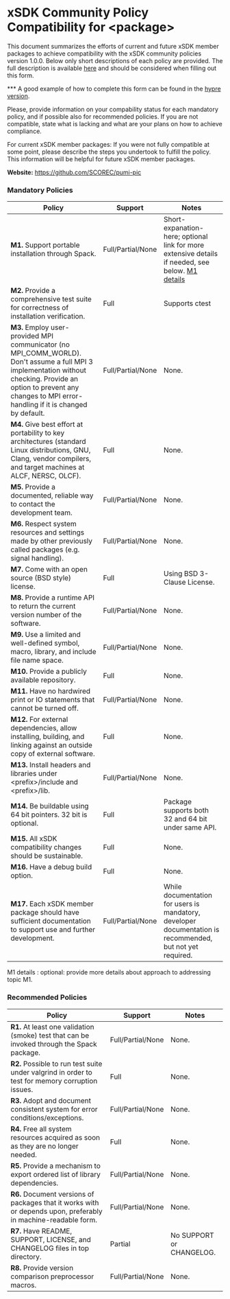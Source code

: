 # xSDK Community Policy Compatibility for \<package\>

This document summarizes the efforts of current and future xSDK member packages to achieve compatibility with the xSDK community policies version 1.0.0. Below only short descriptions of each policy are provided. The full description is available [here](https://github.com/xsdk-project/xsdk-community-policies)
and should be considered when filling out this form.

*** A good example of how to complete this form can be found in the [hypre version](https://github.com/xsdk-project/xsdk-policy-compatibility/blob/master/hypre-policy-compatibility.md).

Please, provide information on your compability status for each mandatory policy, and if possible also for recommended policies.
If you are not compatible, state what is lacking and what are your plans on how to achieve compliance.

For current xSDK member packages: If you were not fully compatible at some point, please describe the steps you undertook to fulfill the policy. This information will be helpful for future xSDK member packages.

**Website:** https://github.com/SCOREC/pumi-pic

### Mandatory Policies

| Policy                 |Support| Notes                   |
|------------------------|-------|-------------------------|
|**M1.** Support portable installation through Spack. |Full/Partial/None| Short-expanation-here; optional link for more extensive details if needed, see below. [M1 details](#m1-details)|
|**M2.** Provide a comprehensive test suite for correctness of installation verification. |Full| Supports ctest
|**M3.** Employ user-provided MPI communicator (no MPI_COMM_WORLD). Don't assume a full MPI 3 implementation without checking. Provide an option to prevent any changes to MPI error-handling if it is changed by default. |Full/Partial/None| None. |
|**M4.** Give best effort at portability to key architectures (standard Linux distributions, GNU, Clang, vendor compilers, and target machines at ALCF, NERSC, OLCF). |Full| None. |
|**M5.** Provide a documented, reliable way to contact the development team. |Full/Partial/None| None. |
|**M6.** Respect system resources and settings made by other previously called packages (e.g. signal handling). |Full/Partial/None| None. |
|**M7.** Come with an open source (BSD style) license. |Full| Using BSD 3-Clause License. |
|**M8.** Provide a runtime API to return the current version number of the software. |Full/Partial/None| None. |
|**M9.** Use a limited and well-defined symbol, macro, library, and include file name space. |Full/Partial/None| None. |
|**M10.** Provide a publicly available repository. |Full| None. |
|**M11.** Have no hardwired print or IO statements that cannot be turned off. |Full/Partial/None| None. |
|**M12.** For external dependencies, allow installing, building, and linking against an outside copy of external software. |Full| None. |
|**M13.** Install headers and libraries under \<prefix\>/include and \<prefix\>/lib. |Full/Partial/None| None. |
|**M14.** Be buildable using 64 bit pointers. 32 bit is optional. |Full| Package supports both 32 and 64 bit under same API. |
|**M15.** All xSDK compatibility changes should be sustainable. |Full| None. |
|**M16.** Have a debug build option. |Full| None. |
|**M17.** Each xSDK member package should have sufficient documentation to support use and further development.  |Full/Partial/None| While documentation for users is mandatory, developer documentation is recommended, but not yet required. |

M1 details <a id="m1-details"></a>: optional: provide more details about approach to addressing topic M1.

### Recommended Policies

| Policy                 |Support| Notes                   |
|------------------------|-------|-------------------------|
|**R1.** At least one validation (smoke) test that can be invoked through the Spack package. |Full/Partial/None| None. |
|**R2.** Possible to run test suite under valgrind in order to test for memory corruption issues. |Full| None. |
|**R3.** Adopt and document consistent system for error conditions/exceptions. |Full/Partial/None| None. |
|**R4.** Free all system resources acquired as soon as they are no longer needed. |Full| None. |
|**R5.** Provide a mechanism to export ordered list of library dependencies. |Full/Partial/None| None. |
|**R6.** Document versions of packages that it works with or depends upon, preferably in machine-readable form.  |Full/Partial/None| None. |
|**R7.** Have README, SUPPORT, LICENSE, and CHANGELOG files in top directory.  |Partial| No SUPPORT or CHANGELOG. |
|**R8.** Provide version comparison preprocessor macros.  |Full/Partial/None| None. |
